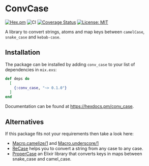 # ConvCase
[![Hex.pm](https://img.shields.io/hexpm/v/conv_case.svg)](https://hex.pm/packages/conv_case)
![CI](https://github.com/hrzndhrn/conv_case/workflows/CI/badge.svg)
[![Coverage Status](https://coveralls.io/repos/github/hrzndhrn/conv_case/badge.svg?branch=master)](https://coveralls.io/github/hrzndhrn/conv_case?branch=master)
[![License: MIT](https://img.shields.io/badge/License-MIT-yellow.svg)](https://opensource.org/licenses/MIT)

A library to convert strings, atoms and map keys between `camelCase`,
`snake_case` and `kebab-case`.

## Installation

The package can be installed by adding `conv_case` to your list of dependencies
in `mix.exs`:

```elixir
def deps do
  [
    {:conv_case, "~> 0.1.0"}
  ]
end
```

Documentation can be found at https://hexdocs.pm/conv_case.

## Alternatives

If this package fits not your requirements then take a look here:

  * [Macro.camelize/1](https://hexdocs.pm/elixir/Macro.html#camelize/1) and
    [Macro.underscore/1](https://hexdocs.pm/elixir/Macro.html#underscore/1)
  * [ReCase](https://github.com/sobolevn/recase) helps you to convert a string
    from any case to any case.
  * [ProperCase](https://github.com/johnnyji/proper_case) an Elixir library that
    converts keys in maps between snake_case and camel_case.




